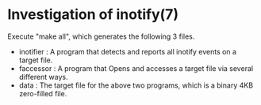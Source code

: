 # Investigation of inotify(7)

Execute "make all", which generates the following 3 files.

- inotifier : A program that detects and reports all inotify events on a target file.
- faccessor : A program that Opens and accesses a target file via several different ways.
- data : The target file for the above two programs, which is a binary 4KB zero-filled file.
